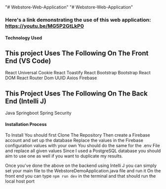 "# Webstore-Web-Application" 
"# Webstore-Web-Application" 

### Here's a link demonstrating the use of this web application: https://youtu.be/MG5P2GtLkP0

#### Technology Used
## This project Uses The Following On The Front End (VS Code)
React
Universal Cookie
React Toastify
React Bootstrap
Bootstrap
React DOM
React Router Dom
UUID
Axios
Firebase 

## This Project Uses The Following On The Back End (Intelli J)
Java
Springboot
Spring Security

#### Installation Process 
To Install You should first Clone The Repository
Then create a Firebase account and set up the database
Replace the values in the Firebase configuration values with your own
You should do the same for the .env File and replace all given values
Since I used a PostgreSQL database you should aim to use one as well if you want to duplicate my results.

Once you've done the above on the backend using Intelli J you can simply set your main file to the WebstoreDemoApplication.java file and run it
On the front end you can type `npm run dev` in the terminal and that should run the local host port
